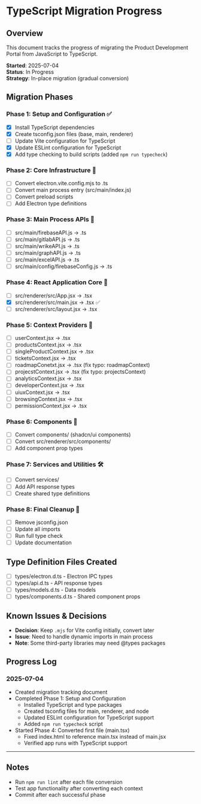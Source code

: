# TypeScript Migration Progress

## Overview
This document tracks the progress of migrating the Product Development Portal from JavaScript to TypeScript.

**Started**: 2025-07-04  
**Status**: In Progress  
**Strategy**: In-place migration (gradual conversion)

## Migration Phases

### Phase 1: Setup and Configuration ✅
- [x] Install TypeScript dependencies
- [x] Create tsconfig.json files (base, main, renderer)
- [ ] Update Vite configuration for TypeScript
- [x] Update ESLint configuration for TypeScript
- [x] Add type checking to build scripts (added `npm run typecheck`)

### Phase 2: Core Infrastructure 🔄
- [ ] Convert electron.vite.config.mjs to .ts
- [ ] Convert main process entry (src/main/index.js)
- [ ] Convert preload scripts
- [ ] Add Electron type definitions

### Phase 3: Main Process APIs 📡
- [ ] src/main/firebaseAPI.js → .ts
- [ ] src/main/gitlabAPI.js → .ts
- [ ] src/main/wrikeAPI.js → .ts
- [ ] src/main/graphAPI.js → .ts
- [ ] src/main/excelAPI.js → .ts
- [ ] src/main/config/firebaseConfig.js → .ts

### Phase 4: React Application Core 🎯
- [ ] src/renderer/src/App.jsx → .tsx
- [x] src/renderer/src/main.jsx → .tsx ✅
- [ ] src/renderer/src/layout.jsx → .tsx

### Phase 5: Context Providers 🔄
- [ ] userContext.jsx → .tsx
- [ ] productsContext.jsx → .tsx
- [ ] singleProductContext.jsx → .tsx
- [ ] ticketsContext.jsx → .tsx
- [ ] roadmapConetxt.jsx → .tsx (fix typo: roadmapContext)
- [ ] projecstContext.jsx → .tsx (fix typo: projectsContext)
- [ ] analyticsContext.jsx → .tsx
- [ ] developerContext.jsx → .tsx
- [ ] uiuxContext.jsx → .tsx
- [ ] browsingContext.jsx → .tsx
- [ ] permissionContext.jsx → .tsx

### Phase 6: Components 🧩
- [ ] Convert components/ (shadcn/ui components)
- [ ] Convert src/renderer/src/components/
- [ ] Add component prop types

### Phase 7: Services and Utilities 🛠️
- [ ] Convert services/
- [ ] Add API response types
- [ ] Create shared type definitions

### Phase 8: Final Cleanup 🧹
- [ ] Remove jsconfig.json
- [ ] Update all imports
- [ ] Run full type check
- [ ] Update documentation

## Type Definition Files Created
- [ ] types/electron.d.ts - Electron IPC types
- [ ] types/api.d.ts - API response types
- [ ] types/models.d.ts - Data models
- [ ] types/components.d.ts - Shared component props

## Known Issues & Decisions
- **Decision**: Keep `.mjs` for Vite config initially, convert later
- **Issue**: Need to handle dynamic imports in main process
- **Note**: Some third-party libraries may need @types packages

## Progress Log

### 2025-07-04
- Created migration tracking document
- Completed Phase 1: Setup and Configuration
  - Installed TypeScript and type packages
  - Created tsconfig files for main, renderer, and node
  - Updated ESLint configuration for TypeScript support
  - Added `npm run typecheck` script
- Started Phase 4: Converted first file (main.tsx)
  - Fixed index.html to reference main.tsx instead of main.jsx
  - Verified app runs with TypeScript support

---

## Notes
- Run `npm run lint` after each file conversion
- Test app functionality after converting each context
- Commit after each successful phase